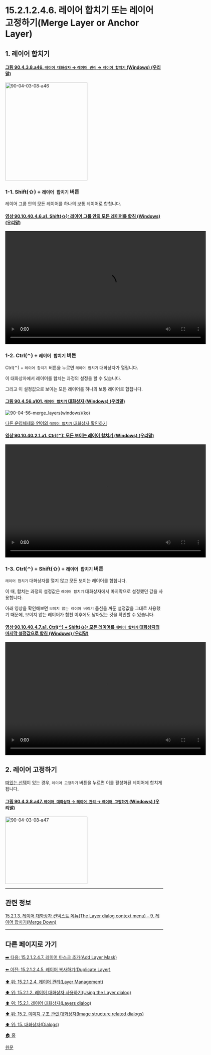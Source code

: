 # 15.2.1.2.4.6. 레이어 합치기 또는 레이어 고정하기(Merge Layer or Anchor Layer)

<a id="15-02-01-02-04-06-s1"></a>

## 1. 레이어 합치기

<a id="90-04-03-08-a46"></a>

#### [그림 90.4.3.8.a46. `레이어 대화상자` → `레이어 관리` → `레이어 합치기` (Windows) (우리말)](./90-04-03-08-bottom_bar_buttons.md#90-04-03-08-a46)
<img width="262" height="312" alt="90-04-03-08-a46" src="https://github.com/wonder13662/gimp/assets/15767104/b4a9ac3f-a66a-4cf9-9e8f-0067fc42e01d" />

<a id="15-02-01-02-04-06-s1-01"></a>

### 1-1. Shift(⇧) + `레이어 합치기` 버튼
레이어 그룹 안의 모든 레이어를 하나의 보통 레이어로 합칩니다.

<a id="90-10-40-04-06-a1"></a>

#### [영상 90.10.40.4.6.a1. Shift(⇧): 레이어 그룹 안의 모든 레이어를 합침 (Windows) (우리말)](./90-10-40-04-06-merge_layers_in_layer_group.md#90-10-40-04-06-a1)
<video controls="controls" width="640" height="360" src="https://github.com/wonder13662/gimp/assets/15767104/eecba8b4-27da-4074-b8dd-390bd3801d3f"></video>

<a id="15-02-01-02-04-06-s1-02"></a>

### 1-2. Ctrl(⌃) + `레이어 합치기` 버튼
Ctrl(⌃) + `레이어 합치기` 버튼을 누르면 `레이어 합치기` 대화상자가 열립니다.

이 대화상자에서 레이어를 합치는 과정의 설정을 할 수 있습니다.

그리고 이 설정값으로 보이는 모든 레이어를 하나의 보통 레이어로 합칩니다. 

<a id="90-04-56-a101"></a>

#### [그림 90.4.56.a101. `레이어 합치기` 대화상자 (Windows) (우리말)](./90-04-56-merge_layers.md#90-04-56-a101)
![90-04-56-merge_layers(windows)(ko)](https://github.com/wonder13662/gimp/assets/15767104/ad7f1780-41ca-4be3-974c-53a51ef352ad)

[다른 운영체제와 언어의 `레이어 합치기` 대화상자 확인하기](./90-04-56-merge_layers.md#90-04-56-a102)


<a id="90-10-40-02-01-a1"></a>

#### [영상 90.10.40.2.1.a1. Ctrl(⌃): 모든 보이는 레이어 합치기 (Windows) (우리말)](./90-10-40-02-01-merge_all_visible_layers.md#90-10-40-02-01-a1)
<video controls="controls" width="640" height="360" src="https://github.com/wonder13662/gimp/assets/15767104/c21471f1-a750-40cf-b61d-899e108ba6c4"></video>

<a id="15-02-01-02-04-06-s1-03"></a>

### 1-3. Ctrl(⌃) + Shift(⇧) + `레이어 합치기` 버튼
`레이어 합치기` 대화상자를 열지 않고 모든 보이는 레이어를 합칩니다.

이 때, 합치는 과정의 설정값은 `레이어 합치기` 대화상자에서 마지막으로 설정했던 값을 사용합니다.

아래 영상을 확인해보면 `보이지 않는 레이어 버리기` 옵션을 꺼둔 설정값을 그대로 사용했기 때문에, 보이지 않는 레이어가 합친 이후에도 남아있는 것을 확인할 수 있습니다.

<a id="90-10-40-04-07-a1"></a>

#### [영상 90.10.40.4.7.a1. Ctrl(⌃) + Shift(⇧): 모든 레이어를 `레이어 합치기` 대화상자의 마지막 설정값으로 합침 (Windows) (우리말)](./90-10-40-04-07-merge_all_visible_layers_with_last_used_values.md#90-10-40-04-07-a1)
<video controls="controls" width="640" height="360" src="https://github.com/wonder13662/gimp/assets/15767104/5898ea06-6430-4894-a1b5-7847bc939316"></video>

<a id="15-02-01-02-04-06-s2"></a>

## 2. 레이어 고정하기
[떠있는 선택](./16-04-05-float.md)이 있는 경우, `레이어 고정하기` 버튼을 누르면 이를 활성화된 레이어에 합치게 됩니다.

<a id="90-04-03-08-a47"></a>

#### [그림 90.4.3.8.a47. `레이어 대화상자` → `레이어 관리` → `레이어 고정하기` (Windows) (우리말)](./90-04-03-08-bottom_bar_buttons.md#90-04-03-08-a47)
<img width="262" height="214" alt="90-04-03-08-a47" src="https://github.com/wonder13662/gimp/assets/15767104/461ab382-8aba-44cd-941b-60ea93917dc9" />

***

## 관련 정보

[15.2.1.3. 레이어 대화상자 컨텍스트 메뉴(The Layer dialog context menu) - 9. 레이어 합치기(Merge Down)](./15-02-01-03-the_layer_dialog_context_menu.md#15-02-01-03-s9)

***

## 다른 페이지로 가기

[➡️ 다음: 15.2.1.2.4.7. 레이어 마스크 추가(Add Layer Mask)](./15-02-01-02-04-07-add_layer_mask.md)

[⬅️ 이전: 15.2.1.2.4.5. 레이어 복사하기(Duplicate Layer)](./15-02-01-02-04-05-duplicate_layer.md)

[⬆️ 위: 15.2.1.2.4. 레이어 관리(Layer Management)](./15-02-01-02-04-00-layer_management.md)

[⬆️ 위: 15.2.1.2. 레이어 대화상자 사용하기(Using the Layer dialog)](./15-02-01-02-00-using_the_layer_dialog.md)

[⬆️ 위: 15.2.1. 레이어 대화상자(Layers dialog)](./15-02-01-00-layers-dialog.md)

[⬆️ 위: 15.2. 이미지 구조 관련 대화상자(Image structure related dialogs)](./15-02-00-image-structure-related-dialogs.md)

[⬆️ 위: 15. 대화상자(Dialogs)](./15-00-dialogs.md)

[🏠 홈](./00-home.md)

[원문](https://docs.gimp.org/2.10/ko/gimp-dialogs-structure.html#gimp-layers-merge)